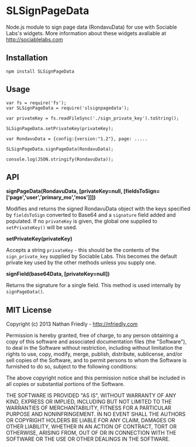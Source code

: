 SLSignPageData
==============

Node.js module to sign page data (RondavuData) for use with Sociable Labs's widgets. More information about these widgets
avaliable at http://sociablelabs.com


Installation
------------

    npm install SLSignPageData

Usage
-----
	var fs = require('fs');
    var SLSignPageData = require('slsignpagedata');
    
    var privateKey = fs.readFileSync('./sign_private_key').toString();
    
    SLSignPageData.setPrivateKey(privateKey);

    var RondavuData = {config:{version:"1.2"}, page: .....
    
    SLSignPageData.signPageData(RondavuData);

    console.log(JSON.stringify(RondavuData));
    
    
API
-----

**signPageData(RondavuData, [privateKey=null, [fieldsToSign=['page','user','primary_mo','mos']]])**

Modifies and returns the signed RondavuData object with the keys specified by `fieldsToSign`
converted to Base64 and a `signature` field added and populated. If no `privateKey` is given, 
the global one supplied to `setPrivateKey()` will be used.

**setPrivateKey(privateKey)**

Accepts a string `privateKey` - this should be the contents of the `sign_private_key` supplied
by Sociable Labs. This becomes the default private key used by the other methods unless you 
supply one.

**signField(base64Data, [privateKey=null])**

Returns the signature for a single field. This method is used internally by `signPageData()`.


MIT License
-----

Copyright (c) 2013 Nathan Friedly - http://nfriedly.com

Permission is hereby granted, free of charge, to any person obtaining a copy of this software and associated documentation files (the "Software"), to deal in the Software without restriction, including without limitation the rights to use, copy, modify, merge, publish, distribute, sublicense, and/or sell copies of the Software, and to permit persons to whom the Software is furnished to do so, subject to the following conditions:

The above copyright notice and this permission notice shall be included in all copies or substantial portions of the Software.

THE SOFTWARE IS PROVIDED "AS IS", WITHOUT WARRANTY OF ANY KIND, EXPRESS OR IMPLIED, INCLUDING BUT NOT LIMITED TO THE WARRANTIES OF MERCHANTABILITY, FITNESS FOR A PARTICULAR PURPOSE AND NONINFRINGEMENT. IN NO EVENT SHALL THE AUTHORS OR COPYRIGHT HOLDERS BE LIABLE FOR ANY CLAIM, DAMAGES OR OTHER LIABILITY, WHETHER IN AN ACTION OF CONTRACT, TORT OR OTHERWISE, ARISING FROM, OUT OF OR IN CONNECTION WITH THE SOFTWARE OR THE USE OR OTHER DEALINGS IN THE SOFTWARE.

